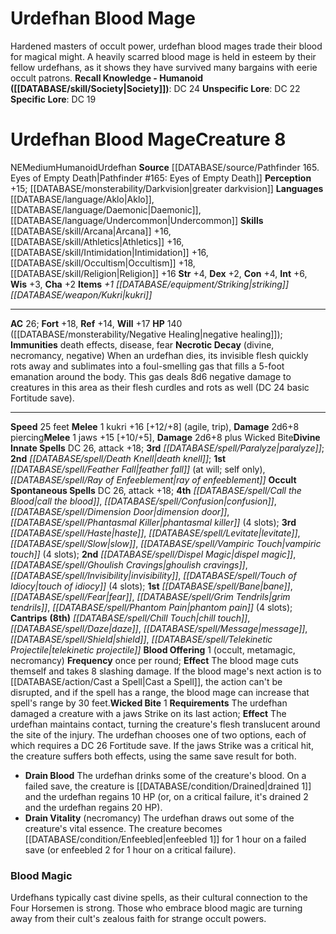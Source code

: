 ﻿---
ac: '26'
alignment: NE
all_resistance: null
burrow_speed: null
charisma: '+2'
climb_speed: null
constitution: '+4'
creature_ability:
- Blood Offering
- Necrotic Decay
- Wicked Bite
creature_family: '[[DATABASE/monsterfamily/Urdefhan|Urdefhan]]'
dexterity: '+2'
element: null
fly_speed: null
fortitude: '+18'
hardness: null
hp: 140 ( negative healing )
id: '1390'
immunity:
- '[[DATABASE/trait/Death|death]] effects'
- '[[DATABASE/trait/Disease|disease]]'
- '[[DATABASE/trait/Fear|fear]]'
intelligence: '+6'
land_speed: '25'
language:
- '[[DATABASE/language/Aklo|Aklo]]'
- '[[DATABASE/language/Daemonic|Daemonic]]'
- '[[DATABASE/language/Undercommon|Undercommon]]'
level: '8'
max_speed: '25'
name: Urdefhan Blood Mage
perception: '+15'
rarity: Common
reflex: '+14'
resistance: null
rus_type_level: null
school: null
sense:
- '[[DATABASE/monsterability/Darkvision|greater darkvision]]'
size: Medium
skill:
- '[[DATABASE/skill/Arcana|Arcana]] +16'
- '[[DATABASE/skill/Athletics|Athletics]] +16'
- '[[DATABASE/skill/Intimidation|Intimidation]] +16'
- '[[DATABASE/skill/Occultism|Occultism]] +18'
- '[[DATABASE/skill/Religion|Religion]] +16'
source: '[[DATABASE/source/Pathfinder 165. Eyes of Empty Death|Pathfinder #165: Eyes
  of Empty Death]]'
speed:
- 25 feet
spell:
- '[[DATABASE/spell/Bane|Bane]]'
- '[[DATABASE/spell/Call the Blood|Call theBlood]]'
- '[[DATABASE/spell/Chill Touch|Chill Touch]]'
- '[[DATABASE/spell/Confusion|Confusion]]'
- '[[DATABASE/spell/Daze|Daze]]'
- '[[DATABASE/spell/Death Knell|Death Knell]]'
- '[[DATABASE/spell/Dimension Door|Dimension Door]]'
- '[[DATABASE/spell/Dispel Magic|Dispel Magic]]'
- '[[DATABASE/spell/Fear|Fear]]'
- '[[DATABASE/spell/Feather Fall|FeatherFall]]'
- '[[DATABASE/spell/Ghoulish Cravings|Ghoulish Cravings]]'
- '[[DATABASE/spell/Grim Tendrils|Grim Tendrils]]'
- '[[DATABASE/spell/Haste|Haste]]'
- '[[DATABASE/spell/Invisibility|Invisibility]]'
- '[[DATABASE/spell/Levitate|Levitate]]'
- '[[DATABASE/spell/Message|Message]]'
- '[[DATABASE/spell/Paralyze|Paralyze]]'
- '[[DATABASE/spell/Phantasmal Killer|Phantasmal Killer]]'
- '[[DATABASE/spell/Phantom Pain|Phantom Pain]]'
- '[[DATABASE/spell/Ray of Enfeeblement|Ray of Enfeeblement]]'
- '[[DATABASE/spell/Shield|Shield]]'
- '[[DATABASE/spell/Slow|Slow]]'
- '[[DATABASE/spell/Telekinetic Projectile|Telekinetic Projectile]]'
- '[[DATABASE/spell/Touch of Idiocy|Touch of Idiocy]]'
- '[[DATABASE/spell/Vampiric Touch|Vampiric Touch]]'
strength: '+4'
strength_req: '4'
strongest_save:
- Fortitude
swim_speed: null
trait:
- '[[DATABASE/trait/Humanoid|Humanoid]]'
- '[[DATABASE/trait/Urdefhan|Urdefhan]]'
type: Creature
vision: Greater darkvision
weakest_save:
- Reflex
weakness: null
will: '+17'
wisdom: '+3'

---
# Urdefhan Blood Mage

Hardened masters of occult power, urdefhan blood mages trade their blood for magical might. A heavily scarred blood mage is held in esteem by their fellow urdefhans, as it shows they have survived many bargains with eerie occult patrons.
**Recall Knowledge - Humanoid ([[DATABASE/skill/Society|Society]])**: DC 24
**Unspecific Lore**: DC 22
**Specific Lore**: DC 19

# Urdefhan Blood Mage<span class="item-type">Creature 8</span>

<span class="trait-alignment item-trait">NE</span><span class="trait-size item-trait">Medium</span><span class="item-trait">Humanoid</span><span class="item-trait">Urdefhan</span>
**Source** [[DATABASE/source/Pathfinder 165. Eyes of Empty Death|Pathfinder #165: Eyes of Empty Death]]
**Perception** +15; [[DATABASE/monsterability/Darkvision|greater darkvision]]
**Languages** [[DATABASE/language/Aklo|Aklo]], [[DATABASE/language/Daemonic|Daemonic]], [[DATABASE/language/Undercommon|Undercommon]]
**Skills** [[DATABASE/skill/Arcana|Arcana]] +16, [[DATABASE/skill/Athletics|Athletics]] +16, [[DATABASE/skill/Intimidation|Intimidation]] +16, [[DATABASE/skill/Occultism|Occultism]] +18, [[DATABASE/skill/Religion|Religion]] +16
**Str** +4, **Dex** +2, **Con** +4, **Int** +6, **Wis** +3, **Cha** +2
**Items** _+1 [[DATABASE/equipment/Striking|striking]] [[DATABASE/weapon/Kukri|kukri]]_

---
**AC** 26; **Fort** +18, **Ref** +14, **Will** +17
**HP** 140 ([[DATABASE/monsterability/Negative Healing|negative healing]]); **Immunities** death effects, disease, fear
<span class="in-box-ability">**Necrotic Decay** (divine, necromancy, negative) When an urdefhan dies, its invisible flesh quickly rots away and sublimates into a foul-smelling gas that fills a 5-foot emanation around the body. This gas deals 8d6 negative damage to creatures in this area as their flesh curdles and rots as well (DC 24 basic Fortitude save).</span>

---
**Speed** 25 feet
<span class="in-box-ability">**Melee** <span class="action-icon">1</span> kukri +16 [+12/+8] (agile, trip), **Damage** 2d6+8 piercing</span><span class="in-box-ability">**Melee** <span class="action-icon">1</span> jaws +15 [+10/+5], **Damage** 2d6+8 plus Wicked Bite</span>**Divine Innate Spells** DC 26, attack +18; **3rd** _[[DATABASE/spell/Paralyze|paralyze]]_; **2nd** _[[DATABASE/spell/Death Knell|death knell]]_; **1st** _[[DATABASE/spell/Feather Fall|feather fall]]_ (at will; self only), _[[DATABASE/spell/Ray of Enfeeblement|ray of enfeeblement]]_
**Occult Spontaneous Spells** DC 26, attack +18; **4th** _[[DATABASE/spell/Call the Blood|call the blood]]_, _[[DATABASE/spell/Confusion|confusion]]_, _[[DATABASE/spell/Dimension Door|dimension door]]_, _[[DATABASE/spell/Phantasmal Killer|phantasmal killer]]_ (4 slots); **3rd** _[[DATABASE/spell/Haste|haste]]_, _[[DATABASE/spell/Levitate|levitate]]_, _[[DATABASE/spell/Slow|slow]]_, _[[DATABASE/spell/Vampiric Touch|vampiric touch]]_ (4 slots); **2nd** _[[DATABASE/spell/Dispel Magic|dispel magic]]_, _[[DATABASE/spell/Ghoulish Cravings|ghoulish cravings]]_, _[[DATABASE/spell/Invisibility|invisibility]]_, _[[DATABASE/spell/Touch of Idiocy|touch of idiocy]]_ (4 slots); **1st** _[[DATABASE/spell/Bane|bane]]_, _[[DATABASE/spell/Fear|fear]]_, _[[DATABASE/spell/Grim Tendrils|grim tendrils]]_, _[[DATABASE/spell/Phantom Pain|phantom pain]]_ (4 slots); **Cantrips** **(8th)** _[[DATABASE/spell/Chill Touch|chill touch]]_, _[[DATABASE/spell/Daze|daze]]_, _[[DATABASE/spell/Message|message]]_, _[[DATABASE/spell/Shield|shield]]_, _[[DATABASE/spell/Telekinetic Projectile|telekinetic projectile]]_
<span class="in-box-ability">**Blood Offering** <span class="action-icon">1</span> (occult, metamagic, necromancy) **Frequency** once per round; **Effect** The blood mage cuts themself and takes 8 slashing damage. If the blood mage's next action is to [[DATABASE/action/Cast a Spell|Cast a Spell]], the action can't be disrupted, and if the spell has a range, the blood mage can increase that spell's range by 30 feet.</span><span class="in-box-ability">**Wicked Bite** <span class="action-icon">1</span> **Requirements** The urdefhan damaged a creature with a jaws Strike on its last action; **Effect** The urdefhan maintains contact, turning the creature's flesh translucent around the site of the injury. The urdefhan chooses one of two options, each of which requires a DC 26 Fortitude save. If the jaws Strike was a critical hit, the creature suffers both effects, using the same save result for both.

* **Drain Blood** The urdefhan drinks some of the creature's blood. On a failed save, the creature is [[DATABASE/condition/Drained|drained 1]] and the urdefhan regains 10 HP (or, on a critical failure, it's drained 2 and the urdefhan regains 20 HP).
* **Drain Vitality** (necromancy) The urdefhan draws out some of the creature's vital essence. The creature becomes [[DATABASE/condition/Enfeebled|enfeebled 1]] for 1 hour on a failed save (or enfeebled 2 for 1 hour on a critical failure).

</span>

###  Blood Magic

Urdefhans typically cast divine spells, as their cultural connection to the Four Horsemen is strong. Those who embrace blood magic are turning away from their cult's zealous faith for strange occult powers.